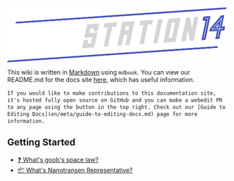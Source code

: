 <img src="en/assets/misc/logo.png" width=1024 style="margin-left:auto;margin-right:auto;display:block"/>

This wiki is written in [Markdown](https://docs.requarks.io/en/editors/markdown) using `mdbook`. You can view our README.md for the docs site [here](https://github.com/space-wizards/docs/blob/master/README.md), which has useful information.

```admonish info "Making contributions"
If you would like to make contributions to this documentation site, it's hosted fully open source on GitHub and you can make a webedit PR to any page using the button in the top right. Check out our [Guide to Editing Docs](en/meta/guide-to-editing-docs.md) page for more information.
```

## Getting Started

- [:question: What's goob's space law?](en/community/roleplay/space-law.md)
- [:package: What's Nanotransen Representative?](en/community/roleplay/jobs/ntr.md)
